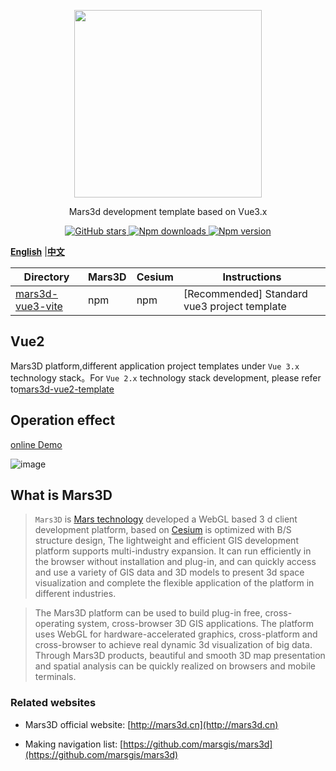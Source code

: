  
<p align="center">
<img src="https://mars3d.cn/logo.png" width="300px" />
</p>

<p align="center">Mars3d development template based on Vue3.x</p>

<p align="center">
<a target="_black" href="https://github.com/marsgis/mars3d">
<img alt="GitHub stars" src="https://img.shields.io/github/stars/marsgis/mars3d?style=flat&logo=github">
</a>
<a target="_black" href="https://www.npmjs.com/package/mars3d">
<img alt="Npm downloads" src="https://img.shields.io/npm/dt/mars3d?style=flat&logo=npm">
</a>
<a target="_black" href="https://www.npmjs.com/package/mars3d">
<img alt="Npm version" src="https://img.shields.io/npm/v/mars3d.svg?style=flat&logo=npm&label=version"/>
</a>
</p>

[**English**](./README_EN.md) |[**中文**](./README.md) 

 
  
| Directory  |Mars3D |Cesium  |   Instructions  | 
|  ----  |----  | ----| ----  |
|[mars3d-vue3-vite](./mars3d-vue3-vite/README.md)	|npm |npm  | [Recommended] Standard vue3 project template| 


## Vue2
 Mars3D platform,different application project templates under `Vue 3.x` technology stack。For `Vue 2.x` technology stack development, please refer to[mars3d-vue2-template](https://github.com/marsgis/mars3d-vue2-template)
   


## Operation effect 
 [online Demo](http://mars3d.cn/project/vue-template/)  

 ![image](http://mars3d.cn/project/vue-template/screenshot.jpg)
  
  

## What is Mars3D
>  `Mars3D` is [Mars technology](http://marsgis.cn/) developed a WebGL based 3 d client development platform, based on [Cesium](https://cesium.com/cesiumjs/) is optimized with B/S structure design, The lightweight and efficient GIS development platform supports multi-industry expansion. It can run efficiently in the browser without installation and plug-in, and can quickly access and use a variety of GIS data and 3D models to present 3d space visualization and complete the flexible application of the platform in different industries.

 > The Mars3D platform can be used to build plug-in free, cross-operating system, cross-browser 3D GIS applications. The platform uses WebGL for hardware-accelerated graphics, cross-platform and cross-browser to achieve real dynamic 3d visualization of big data. Through Mars3D products, beautiful and smooth 3D map presentation and spatial analysis can be quickly realized on browsers and mobile terminals.

### Related websites
- Mars3D official website: [http://mars3d.cn](http://mars3d.cn)

- Making navigation list: [https://github.com/marsgis/mars3d](https://github.com/marsgis/mars3d)
 



